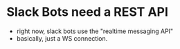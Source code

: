 # Slack Bots need a REST API

 - right now, slack bots use the "realtime messaging API"
 - basically, just a WS connection. 
